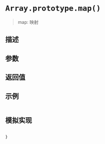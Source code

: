 # `Array.prototype.map()`

> map: 映射

## 描述


## 参数


## 返回值


## 示例

```js

```

## 模拟实现

```js

}
```
